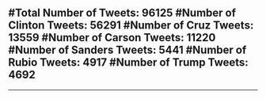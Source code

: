 #Total Number of Tweets: 96125 
#Number of Clinton Tweets: 56291
#Number of Cruz Tweets: 13559
#Number of Carson Tweets: 11220
#Number of Sanders Tweets: 5441
#Number of Rubio Tweets: 4917
#Number of Trump Tweets: 4692
---
---
